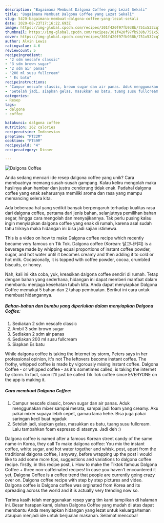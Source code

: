 ```yaml
---
description: "Bagaimana Membuat Dalgona Coffee yang Lezat Sekali"
title: "Bagaimana Membuat Dalgona Coffee yang Lezat Sekali"
slug: 5420-bagaimana-membuat-dalgona-coffee-yang-lezat-sekali
date: 2020-08-23T17:16:22.693Z
image: https://img-global.cpcdn.com/recipes/301f420f97fb938b/751x532cq70/dalgona-coffee-foto-resep-utama.jpg
thumbnail: https://img-global.cpcdn.com/recipes/301f420f97fb938b/751x532cq70/dalgona-coffee-foto-resep-utama.jpg
cover: https://img-global.cpcdn.com/recipes/301f420f97fb938b/751x532cq70/dalgona-coffee-foto-resep-utama.jpg
author: Alvin Lewis
ratingvalue: 4.6
reviewcount: 5
recipeingredient:
- "2 sdm nescafe classic"
- "3 sdm brown sugar"
- "2 sdm air panas"
- "200 ml susu fullcream"
- " Es batu"
recipeinstructions:
- "Campur nescafe classic, brown sugar dan air panas. Aduk menggunakan mixer sampai merata, sampai jadi foam yang creamy. Aku pakai mixer supaya lebih cepet, gamau lama hehe. Bisa juga pakai saringan kecil buat ngaduk"
- "Setelah jadi, siapkan gelas, masukkan es batu, tuang susu fullcream. Lalu tambahkan foam espresso di atasnya. Jadi deh :)"
categories:
- Resep
tags:
- dalgona
- coffee

katakunci: dalgona coffee 
nutrition: 262 calories
recipecuisine: Indonesian
preptime: "PT22M"
cooktime: "PT49M"
recipeyield: "4"
recipecategory: Dinner

---
```



![Dalgona Coffee](https://img-global.cpcdn.com/recipes/301f420f97fb938b/751x532cq70/dalgona-coffee-foto-resep-utama.jpg)

Anda sedang mencari ide resep dalgona coffee yang unik? Cara membuatnya memang susah-susah gampang. Kalau keliru mengolah maka hasilnya akan hambar dan justru cenderung tidak enak. Padahal dalgona coffee yang enak seharusnya memiliki aroma dan rasa yang mampu memancing selera kita.

Ada beberapa hal yang sedikit banyak berpengaruh terhadap kualitas rasa dari dalgona coffee, pertama dari jenis bahan, selanjutnya pemilihan bahan segar, hingga cara mengolah dan menyajikannya. Tak perlu pusing kalau ingin menyiapkan dalgona coffee yang enak di rumah, karena asal sudah tahu triknya maka hidangan ini bisa jadi sajian istimewa.

This is a video on how to make Dalgona coffee recipe which recently became very famous on Tik Tok. Dalgona coffee (Korean: 달고나커피) is a beverage made by whipping equal proportions of instant coffee powder, sugar, and hot water until it becomes creamy and then adding it to cold or hot milk. Occasionally, it is topped with coffee powder, cocoa, crumbled biscuits, or honey.


Nah, kali ini kita coba, yuk, kreasikan dalgona coffee sendiri di rumah. Tetap dengan bahan yang sederhana, hidangan ini dapat memberi manfaat dalam membantu menjaga kesehatan tubuh kita. Anda dapat menyiapkan Dalgona Coffee memakai 5 bahan dan 2 tahap pembuatan. Berikut ini cara untuk membuat hidangannya.

<!--inarticleads1-->

##### Bahan-bahan dan bumbu yang diperlukan dalam menyiapkan Dalgona Coffee:

1. Sediakan 2 sdm nescafe classic
1. Ambil 3 sdm brown sugar
1. Sediakan 2 sdm air panas
1. Sediakan 200 ml susu fullcream
1. Siapkan  Es batu


While dalgona coffee is taking the Internet by storm, Peters says in her professional opinion, it&#39;s not The leftovers become instant coffee. The frothy, whipped coffee is made by vigorously mixing instant coffee. Dalgona Coffee - or whipped coffee - as it&#39;s sometimes called, is taking the internet by storm. In fact, soon it&#39;ll just be called Tik Tok coffee since EVERYONE on the app is making it. 

<!--inarticleads2-->

##### Cara membuat Dalgona Coffee:

1. Campur nescafe classic, brown sugar dan air panas. Aduk menggunakan mixer sampai merata, sampai jadi foam yang creamy. Aku pakai mixer supaya lebih cepet, gamau lama hehe. Bisa juga pakai saringan kecil buat ngaduk
1. Setelah jadi, siapkan gelas, masukkan es batu, tuang susu fullcream. Lalu tambahkan foam espresso di atasnya. Jadi deh :)


Dalgona coffee is named after a famous Korean street candy of the same name-in Korea, they call To make dalgona coffee: You mix the instant coffee, white sugar, and hot water together and whisk. post, apart from the traditional dalgona coffee, i anyway, before wrapping up the post i would like to add some more tips, suggestions and variations to dalgona coffee recipe. firstly, in this recipe post, i. How to make the Tiktok famous Dalgona Coffee + three non-caffeinated recipes! In case you haven&#39;t encountered it yet, Dalgona Coffee is a coffee trend that people are currently going crazy over on. Dalgona coffee recipe with step by step pictures and video. Dalgona coffee is Dalgona coffee was orginated from Korea and its spreading across the world and it is actually very trending now so. 

Terima kasih telah menggunakan resep yang tim kami tampilkan di halaman ini. Besar harapan kami, olahan Dalgona Coffee yang mudah di atas dapat membantu Anda menyiapkan hidangan yang lezat untuk keluarga/teman ataupun menjadi ide untuk berjualan makanan. Selamat mencoba!

